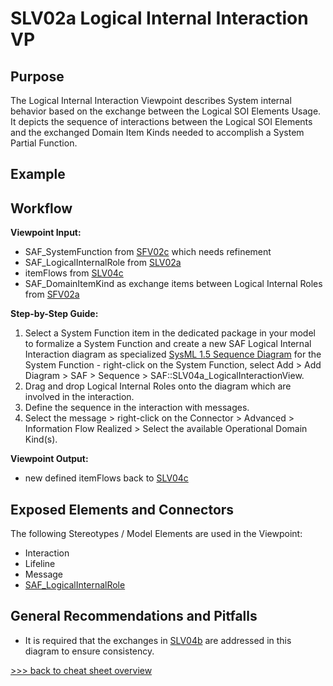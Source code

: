 # SLV02a Logical Internal Interaction VP

## Purpose
The Logical Internal Interaction Viewpoint describes System internal behavior based on the exchange between the Logical SOI Elements Usage. It depicts the sequence of interactions between the Logical SOI Elements and the exchanged Domain Item Kinds needed to accomplish a System Partial Function.

## Example

## Workflow
**Viewpoint Input:**
* SAF_SystemFunction from [SFV02c](System-Functional-Breakdown-Viewpoint.md) which needs refinement
* SAF_LogicalInternalRole from [SLV02a](Logical-Structure-Definition-Viewpoint.md)
* itemFlows from [SLV04c](Logical-Internal-Exchange-Viewpoint.md)
* SAF_DomainItemKind as exchange items between Logical Internal Roles from [SFV02a](System-Domain-Item-Kind-Viewpoint.md)

**Step-by-Step Guide:**
1.	Select a System Function item in the dedicated package in your model to formalize a System Function and create a new SAF Logical Internal Interaction diagram as specialized [SysML 1.5 Sequence Diagram](https://sparxsystems.com/enterprise_architect_user_guide/16.1/modeling_languages/sysml-seq-diagram.html) for the System Function - right-click on the System Function, select Add > Add Diagram > SAF > Sequence > SAF::SLV04a_LogicalInteractionView.
3.	Drag and drop Logical Internal Roles onto the diagram which are involved in the interaction.
4.	Define the sequence in the interaction with messages.
5.	Select the message > right-click on the Connector > Advanced > Information Flow Realized > Select the available Operational Domain Kind(s).

**Viewpoint Output:**
* new defined itemFlows back to [SLV04c](Logical-Internal-Exchange-Viewpoint.md)

## Exposed Elements and Connectors
The following Stereotypes / Model Elements are used in the Viewpoint:
* Interaction
* Lifeline
* Message
* [SAF_LogicalInternalRole](https://github.com/GfSE/SAF-Specification/blob/TdSE2023/stereotypes.md#SAF_LogicalInternalRole)

## General Recommendations and Pitfalls
* It is required that the exchanges in [SLV04b](Logical-Internal-Exchange-Viewpoint.md) are addressed in this diagram to ensure consistency.

[>>> back to cheat sheet overview](../CheatSheet.md)
